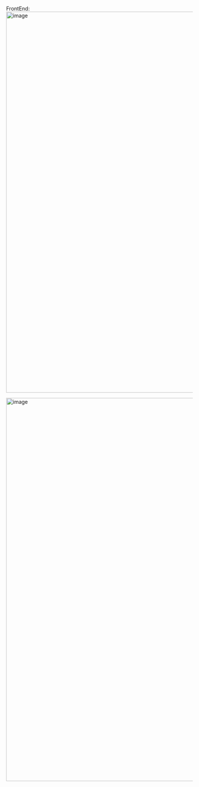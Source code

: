 FrontEnd:
<img width="1915" height="1028" alt="image" src="https://github.com/user-attachments/assets/a4a74238-2ba7-4669-a4db-7450f4f7c7f0" />

<img width="1918" height="1034" alt="image" src="https://github.com/user-attachments/assets/6d422d25-d429-4202-8c60-587da0f619bd" />
